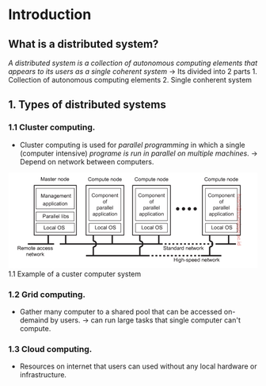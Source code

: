 # Introduction

## What is a distributed system?

*A distributed system is a collection of autonomous computing elements that appears to its users as a single coherent system*
$\to$ Its divided into 2 parts
    1. Collection of autonomous computing elements
    2. Single conherent system

## 1. Types of distributed systems

### 1.1 Cluster computing.
+ Cluster computing is used for *parallel programming* in which a single (computer intensive) *programe is run in parallel on multiple machines*. $\to$ Depend on network between computers.  
<div style='align:text-center'>
<img src="Media/distributed_systems/cluster_computing_example.png">
<figcaption> 1.1 Example of a custer computer system </figcaption>
</div>

### 1.2 Grid computing.
+ Gather many computer to a shared pool that can be accessed on-demaind by users.
$\to$ can run large tasks that single computer can't compute.

### 1.3 Cloud computing.
+ Resources on internet that users can used without any local hardware or infrastructure.